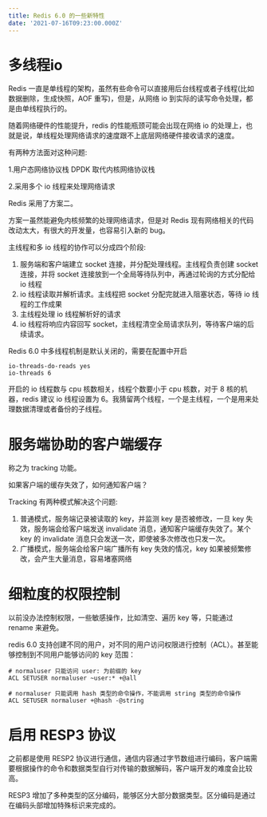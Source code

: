 ```yaml
---
title: Redis 6.0 的一些新特性
date: '2021-07-16T09:23:00.000Z'
---
```


# 多线程io

Redis 一直是单线程的架构，虽然有些命令可以直接用后台线程或者子线程(比如数据删除，生成快照，AOF 重写)，但是，从网络 io 到实际的读写命令处理，都是由单线程执行的。

随着网络硬件的性能提升，redis 的性能瓶颈可能会出现在网络 io 的处理上，也就是说，单线程处理网络请求的速度跟不上底层网络硬件接收请求的速度。

有两种方法面对这种问题:

1.用户态网络协议栈 DPDK 取代内核网络协议栈

2.采用多个 io 线程来处理网络请求

Redis 采用了方案二。

方案一虽然能避免内核频繁的处理网络请求，但是对 Redis 现有网络相关的代码改动太大，有很大的开发量，也容易引入新的 bug。

主线程和多 io 线程的协作可以分成四个阶段:

1. 服务端和客户端建立 socket 连接，并分配处理线程。主线程负责创建 socket 连接，并将 socket 连接放到一个全局等待队列中，再通过轮询的方式分配给 io 线程
2. io 线程读取并解析请求。主线程把 socket 分配完就进入阻塞状态，等待 io 线程的工作成果
3. 主线程处理 io 线程解析好的请求
4. io 线程将响应内容回写 socket，主线程清空全局请求队列，等待客户端的后续请求。

Redis 6.0 中多线程机制是默认关闭的，需要在配置中开启

```plain
io-threads-do-reads yes
io-threads 6
```

开启的 io 线程数与 cpu 核数相关，线程个数要小于 cpu 核数，对于 8 核的机器，redis 建议 io 线程设置为 6。我猜留两个线程，一个是主线程，一个是用来处理数据清理或者备份的子线程。

# **服务端协助的客户端缓存**

称之为 tracking 功能。

如果客户端的缓存失效了，如何通知客户端？

Tracking 有两种模式解决这个问题:

1. 普通模式，服务端记录被读取的 key，并监测 key 是否被修改，一旦 key 失效，服务端会给客户端发送 invalidate 消息，通知客户端缓存失效了。某个 key 的 invalidate 消息只会发送一次，即使被多次修改也只发一次。
2. 广播模式，服务端会给客户端广播所有 key 失效的情况，key 如果被频繁修改，会产生大量消息，容易堵塞网络
# **细粒度的权限控制**

以前没办法控制权限，一些敏感操作，比如清空、遍历 key 等，只能通过 rename 来避免。

redis 6.0 支持创建不同的用户，对不同的用户访问权限进行控制（ACL）。甚至能够控制到不同用户能够访问的 key 范围：

```plain
# normaluser 只能访问 user: 为前缀的 key
ACL SETUSER normaluser ~user:* +@all

# normaluser 只能调用 hash 类型的命令操作，不能调用 string 类型的命令操作
ACL SETUSER normaluser +@hash -@string
```

# 启用 RESP3 协议

之前都是使用 RESP2 协议进行通信，通信内容通过字节数组进行编码，客户端需要根据操作的命令和数据类型自行对传输的数据解码，客户端开发的难度会比较高。

RESP3 增加了多种类型的区分编码，能够区分大部分数据类型。区分编码是通过在编码头部增加特殊标识来完成的。
